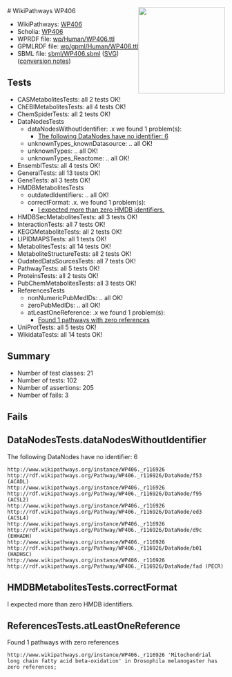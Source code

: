 <img style="float: right; width: 200px" src="../logo.png" />
# WikiPathways WP406

* WikiPathways: [WP406](https://identifiers.org/wikipathways:WP406)
* Scholia: [WP406](https://scholia.toolforge.org/wikipathways/WP406)
* WPRDF file: [wp/Human/WP406.ttl](../wp/Human/WP406.ttl)
* GPMLRDF file: [wp/gpml/Human/WP406.ttl](../wp/gpml/Human/WP406.ttl)
* SBML file: [sbml/WP406.sbml](../sbml/WP406.sbml) ([SVG](../sbml/WP406.svg)) ([conversion notes](../sbml/WP406.txt))

## Tests
* CASMetabolitesTests: all 2 tests OK!
* ChEBIMetabolitesTests: all 4 tests OK!
* ChemSpiderTests: all 2 tests OK!
* DataNodesTests
    * dataNodesWithoutIdentifier: .x we found 1 problem(s):
        * [The following DataNodes have no identifier: 6](#d2d32fa5)
    * unknownTypes_knownDatasource: .. all OK!
    * unknownTypes: .. all OK!
    * unknownTypes_Reactome: .. all OK!
* EnsemblTests: all 4 tests OK!
* GeneralTests: all 13 tests OK!
* GeneTests: all 3 tests OK!
* HMDBMetabolitesTests
    * outdatedIdentifiers: .. all OK!
    * correctFormat: .x. we found 1 problem(s):
        * [I expected more than zero HMDB identifiers.](#ad154c1e)
* HMDBSecMetabolitesTests: all 3 tests OK!
* InteractionTests: all 7 tests OK!
* KEGGMetaboliteTests: all 2 tests OK!
* LIPIDMAPSTests: all 1 tests OK!
* MetabolitesTests: all 14 tests OK!
* MetaboliteStructureTests: all 2 tests OK!
* OudatedDataSourcesTests: all 7 tests OK!
* PathwayTests: all 5 tests OK!
* ProteinsTests: all 2 tests OK!
* PubChemMetabolitesTests: all 3 tests OK!
* ReferencesTests
    * nonNumericPubMedIDs: .. all OK!
    * zeroPubMedIDs: .. all OK!
    * atLeastOneReference: .x we found 1 problem(s):
        * [Found 1 pathways with zero references](#35eb778e)
* UniProtTests: all 5 tests OK!
* WikidataTests: all 14 tests OK!


## Summary

* Number of test classes: 21
* Number of tests: 102
* Number of assertions: 205
* Number of fails: 3

## Fails

<a name="d2d32fa5" />

## DataNodesTests.dataNodesWithoutIdentifier

The following DataNodes have no identifier: 6
```
http://www.wikipathways.org/instance/WP406._r116926 http://rdf.wikipathways.org/Pathway/WP406._r116926/DataNode/f53 (ACADL)
http://www.wikipathways.org/instance/WP406._r116926 http://rdf.wikipathways.org/Pathway/WP406._r116926/DataNode/f95 (ACSL2)
http://www.wikipathways.org/instance/WP406._r116926 http://rdf.wikipathways.org/Pathway/WP406._r116926/DataNode/ed3 (ACSL4)
http://www.wikipathways.org/instance/WP406._r116926 http://rdf.wikipathways.org/Pathway/WP406._r116926/DataNode/d9c (EHHADH)
http://www.wikipathways.org/instance/WP406._r116926 http://rdf.wikipathways.org/Pathway/WP406._r116926/DataNode/b01 (HADHSC)
http://www.wikipathways.org/instance/WP406._r116926 http://rdf.wikipathways.org/Pathway/WP406._r116926/DataNode/fad (PECR)
```

<a name="ad154c1e" />

## HMDBMetabolitesTests.correctFormat

I expected more than zero HMDB identifiers.
<a name="35eb778e" />

## ReferencesTests.atLeastOneReference

Found 1 pathways with zero references
```
http://www.wikipathways.org/instance/WP406._r116926 'Mitochondrial long chain fatty acid beta-oxidation' in Drosophila melanogaster has zero references; 
```

